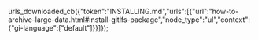 urls_downloaded_cb({"token":"INSTALLING.md","urls":[{"url":"how-to-archive-large-data.html#install-gitlfs-package","node_type":"ul","context":{"gi-language":["default"]}}]});
